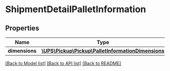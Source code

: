 # ShipmentDetailPalletInformation

## Properties
Name | Type | Description | Notes
------------ | ------------- | ------------- | -------------
**dimensions** | [**\UPS\Pickup\Pickup\PalletInformationDimensions**](PalletInformationDimensions.md) |  | [optional] 

[[Back to Model list]](../../README.md#documentation-for-models) [[Back to API list]](../../README.md#documentation-for-api-endpoints) [[Back to README]](../../README.md)

